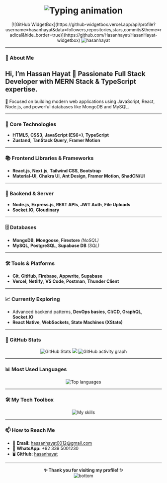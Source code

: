<h1 align="center">
<img src="https://readme-typing-svg.demolab.com?font=Fira+Code&size=32&duration=2000&pause=1000&color=34F5FF&center=true&vCenter=true&multiline=true&width=1000&height=100&lines=Hi%2C+I'm+Hassan+Hayat!;A+Full+Stack+Developer+%26+TypeScript+Enthusiast" alt="Typing animation" />
</h1>

<div align="center">
[![GitHub WidgetBox](https://github-widgetbox.vercel.app/api/profile?username=hasanhayat&data=followers,repositories,stars,commits&theme=radical&hide_border=true)](https://github.com/Hasanhayat/HasanHayat-widgetbox)

<img src="https://komarev.com/ghpvc/?username=hasanhayat&label=Profile%20views&color=0e75b6&style=flat" alt="hasanhayat" />

</div>

---

### 👋 About Me

## Hi, I’m Hassan Hayat 👋 Passionate Full Stack Developer with MERN Stack & TypeScript expertise.

🎯 Focused on building modern web applications using JavaScript, React, Node.js, and powerful databases like MongoDB and MySQL.

---

### 🚀 Core Technologies
- **HTML5**, **CSS3**, **JavaScript (ES6+)**, **TypeScript**
- **Zustand**, **TanStack Query**, **Framer Motion**

---

### 📚 Frontend Libraries & Frameworks
- **React.js**, **Next.js**, **Tailwind CSS**, **Bootstrap**
- **Material-UI**, **Chakra UI**, **Ant Design**, **Framer Motion**, **ShadCN/UI**

---

### 🔧 Backend & Server
- **Node.js**, **Express.js**, **REST APIs**, **JWT Auth**, **File Uploads**
- **Socket.IO**, **Cloudinary**

---

### 🗄️ Databases
- **MongoDB**, **Mongoose**, **Firestore** *(NoSQL)*
- **MySQL**, **PostgreSQL**, **Supabase DB** *(SQL)*

---

### 🛠️ Tools & Platforms
- **Git**, **GitHub**, **Firebase**, **Appwrite**, **Supabase**
- **Vercel**, **Netlify**, **VS Code**, **Postman**, **Thunder Client**

---

### 📈 Currently Exploring
- Advanced backend patterns, **DevOps basics**, **CI/CD**, **GraphQL**, **Socket.IO**
- **React Native**, **WebSockets**, **State Machines (XState)**

---

### 🌟 GitHub Stats

<p align="center">
  <img src="https://github-readme-stats.vercel.app/api?username=hasanhayat&theme=github_dark&show_icons=true" alt="GitHub Stats" />
  <img src="http://github-readme-streak-stats.herokuapp.com?user=hasanhayat&theme=dark&background=000000" />
  <img src="https://github-readme-activity-graph.vercel.app/graph?username=hasanhayat&theme=github-compact" alt="GitHub activity graph" />
</p>

---

### 📊 Most Used Languages

<p align="center">
  <img src="https://github-readme-stats.vercel.app/api/top-langs/?username=hasanhayat&layout=compact&theme=radical&exclude_repo=Tips-tools" alt="Top languages" />
</p>

---

### 🛠️ My Tech Toolbox

<p align="center">
  <img src="https://skillicons.dev/icons?i=html,css,js,ts,react,nextjs,nodejs,express,mongodb,firebase,postgres,mysql,git,github,supabase,appwrite,vite,tailwind,bootstrap,materialui,npm,vercel,netlify,redux" alt="My skills" />
</p>

---

### 📫 How to Reach Me

- 📧 **Email:** hassanhayat0012@gmail.com  
- 💬 **WhatsApp:** +92 339 5001230  
- 🖥 **GitHub:** [hasanhayat](https://github.com/hasanhayat)

---

<p align="center">
  <strong>✨ Thank you for visiting my profile! ✨</strong><br/>
  <img src="https://raw.githubusercontent.com/bornmay/bornmay/Update/svg/Bottom.svg" alt="bottom" />
</p>

